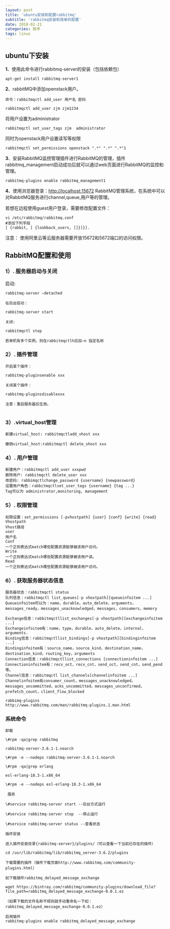 ```yaml
---
layout: post
title: 'ubuntu安装和配置rabbitmq'
subtitle: 'rabbitmq安装和简单的配置'
date: 2018-02-21
categories: 技术
tags: linux
---
```


## ubuntu下安装

**1**、使用此命令进行rabbitmq-server的安装（包括依赖包）

```Shell
apt-get install rabbitmq-server1
```

**2**、rabbitMQ中添加openstack用户。

```shell
命令：rabbitmqctl add_user 用户名 密码
```

```shell
rabbitmqctl add_user zjm zjm1234
```

将用户设置为administrator

~~~Shell
rabbitmqctl set_user_tags zjm  administrator
~~~

同时为openstack用户设置读写等权限

```shell
rabbitmqctl set_permissions openstack ".*" ".*" ".*"1
```

**3**、安装RabbitMQ监控管理插件进行RabbitMQ的管理，插件rabbitmq_management启动成功后就可以通过web页面进行RabbitMQ的监控和管理。

```Shell
rabbitmq-plugins enable rabbitmq_management1
```

**4**、使用浏览器登录：[http://localhost:15672](http://localhost:15672/) RabbitMQ管理系统，在系统中可以对RabbitMQ服务进行channel,queue,用户等的管理。

若想在远程使用guest用户登录，需要修改配置文件：

~~~shell
vi /etc/rabbitmq/rabbitmq.conf
#添加下列字段
[ {rabbit, [ {lookback_users, []}]}].
~~~



注意： 使用阿里云等云服务器需要开放15672和5672端口的访问权限。







## RabbitMQ配置和使用

### 1）. 服务器启动与关闭

启动: 

```Shell
rabbitmq-server –detached

在后台启动：

rabbitmq-server start

关闭:

rabbitmqctl stop

若单机有多个实例，则在rabbitmqctlh后加–n 指定名称
```

### 2）. 插件管理

```Shell
开启某个插件：

rabbitmq-pluginsenable xxx

关闭某个插件：

rabbitmq-pluginsdisablexxx

注意：重启服务器后生效。


```

### 3）.virtual_host管理

```Shell
新建virtual_host: rabbitmqctladd_vhost xxx

撤销virtual_host:rabbitmqctl delete_vhost xxx
```



### 4）. 用户管理

```Shell
新建用户：rabbitmqctl add_user xxxpwd
删除用户: rabbitmqctl delete_user xxx
改密码: rabbimqctlchange_password {username} {newpassword}
设置用户角色：rabbitmqctlset_user_tags {username} {tag ...}
Tag可以为 administrator,monitoring, management
```

### 5）. 权限管理

```Shell
权限设置：set_permissions [-pvhostpath] {user} {conf} {write} {read}
Vhostpath
Vhost路径
user
用户名
Conf
一个正则表达式match哪些配置资源能够被该用户访问。
Write
一个正则表达式match哪些配置资源能够被该用户读。
Read
一个正则表达式match哪些配置资源能够被该用户访问。
```



### 6）. 获取服务器状态信息

```Shell
服务器状态：rabbitmqctl status
队列信息：rabbitmqctl list_queues[-p vhostpath][queueinfoitem ...]
Queueinfoitem可以为：name，durable，auto_delete，arguments，messages_ready，messages_unacknowledged，messages，consumers，memory

Exchange信息：rabbitmqctllist_exchanges[-p vhostpath][exchangeinfoitem ...]
Exchangeinfoitem有：name，type，durable，auto_delete，internal，arguments.
Binding信息：rabbitmqctllist_bindings[-p vhostpath][bindinginfoitem ...]
Bindinginfoitem有：source_name，source_kind，destination_name，destination_kind，routing_key，arguments
Connection信息：rabbitmqctllist_connections [connectioninfoitem ...]
Connectioninfoitem有：recv_oct，recv_cnt，send_oct，send_cnt，send_pend等。
Channel信息：rabbitmqctl list_channels[channelinfoitem ...]
Channelinfoitem有consumer_count，messages_unacknowledged，messages_uncommitted，acks_uncommitted，messages_unconfirmed，prefetch_count，client_flow_blocked

rabbimq-plugins
http://www.rabbitmq.com/man/rabbitmq-plugins.1.man.html
```

### 系统命令

```Shell
卸载

\#rpm -qa|grep rabbitmq

rabbitmq-server-3.6.1-1.noarch

\#rpm -e --nodeps rabbitmq-server-3.6.1-1.noarch

\#rpm -qa|grep erlang

esl-erlang-18.3-1.x86_64

\#rpm -e --nodeps esl-erlang-18.3-1.x86_64

 服务

\#service rabbitmq-server start --后台方式运行

\#service rabbitmq-server stop  --停止运行

\#service rabbitmq-server status --查看状态

插件安装

进入插件安装目录{rabbitmq-server}/plugins/（可以查看一下当前已存在的插件）

cd /usr/lib/rabbitmq/lib/rabbitmq_server-3.6.2/plugins

下载需要的插件（插件下载页面http://www.rabbitmq.com/community-plugins.html）

如下载插件rabbitmq_delayed_message_exchange

wget https://bintray.com/rabbitmq/community-plugins/download_file?file_path=rabbitmq_delayed_message_exchange-0.0.1.ez

（如果下载的文件名称不规则就手动重命名一下如：rabbitmq_delayed_message_exchange-0.0.1.ez）

启用插件
rabbitmq-plugins enable rabbitmq_delayed_message_exchange


```

